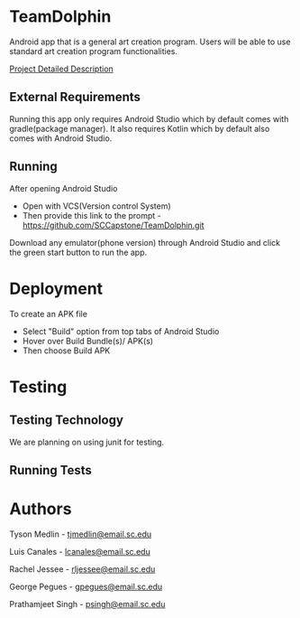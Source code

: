 # TeamDolphin

Android app that is a general art creation program. Users will be able to use standard art creation program functionalities.

[Project Detailed Description](https://github.com/SCCapstone/TeamDolphin/wiki/Project-Description)

## External Requirements

Running this app only requires Android Studio which by default comes with gradle(package manager).
It also requires Kotlin which by default also comes with Android Studio.


## Running

After opening Android Studio
* Open with VCS(Version control System)
* Then provide this link to the prompt - https://github.com/SCCapstone/TeamDolphin.git

Download any emulator(phone version) through Android Studio and click the green start button to run the app.

# Deployment

To create an APK file
* Select "Build" option from top tabs of Android Studio
* Hover over Build Bundle(s)/ APK(s)
* Then choose Build APK

# Testing


## Testing Technology

We are planning on using junit for testing.

## Running Tests


# Authors

Tyson Medlin        -   tjmedlin@email.sc.edu

Luis Canales        -   lcanales@email.sc.edu

Rachel Jessee       -   rljessee@email.sc.edu

George Pegues       -   gpegues@email.sc.edu

Prathamjeet Singh   -   psingh@email.sc.edu